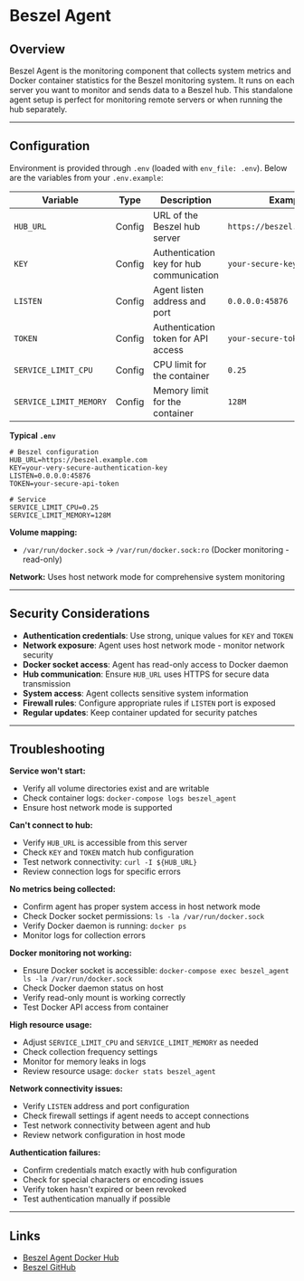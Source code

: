 # Beszel Agent

## Overview

Beszel Agent is the monitoring component that collects system metrics and Docker
container statistics for the Beszel monitoring system. It runs on each server
you want to monitor and sends data to a Beszel hub. This standalone agent setup
is perfect for monitoring remote servers or when running the hub separately.

---

## Configuration

Environment is provided through `.env` (loaded with `env_file: .env`). Below are
the variables from your `.env.example`:

| Variable               | Type   | Description                              | Example                      | Required |
| ---------------------- | ------ | ---------------------------------------- | ---------------------------- | -------- |
| `HUB_URL`              | Config | URL of the Beszel hub server             | `https://beszel.example.com` | Yes      |
| `KEY`                  | Config | Authentication key for hub communication | `your-secure-key-here`       | Yes      |
| `LISTEN`               | Config | Agent listen address and port            | `0.0.0.0:45876`              | Yes      |
| `TOKEN`                | Config | Authentication token for API access      | `your-secure-token-here`     | Yes      |
| `SERVICE_LIMIT_CPU`    | Config | CPU limit for the container              | `0.25`                       | No       |
| `SERVICE_LIMIT_MEMORY` | Config | Memory limit for the container           | `128M`                       | No       |

**Typical `.env`**

```dotenv
# Beszel configuration
HUB_URL=https://beszel.example.com
KEY=your-very-secure-authentication-key
LISTEN=0.0.0.0:45876
TOKEN=your-secure-api-token

# Service
SERVICE_LIMIT_CPU=0.25
SERVICE_LIMIT_MEMORY=128M
```

**Volume mapping:**
- `/var/run/docker.sock` → `/var/run/docker.sock:ro` (Docker monitoring -
  read-only)

**Network:** Uses host network mode for comprehensive system monitoring

---

## Security Considerations

- **Authentication credentials**: Use strong, unique values for `KEY` and `TOKEN`
- **Network exposure**: Agent uses host network mode - monitor network security
- **Docker socket access**: Agent has read-only access to Docker daemon
- **Hub communication**: Ensure `HUB_URL` uses HTTPS for secure data transmission
- **System access**: Agent collects sensitive system information
- **Firewall rules**: Configure appropriate rules if `LISTEN` port is exposed
- **Regular updates**: Keep container updated for security patches

---

## Troubleshooting

**Service won't start:**
- Verify all volume directories exist and are writable
- Check container logs: `docker-compose logs beszel_agent`
- Ensure host network mode is supported

**Can't connect to hub:**
- Verify `HUB_URL` is accessible from this server
- Check `KEY` and `TOKEN` match hub configuration
- Test network connectivity: `curl -I ${HUB_URL}`
- Review connection logs for specific errors

**No metrics being collected:**
- Confirm agent has proper system access in host network mode
- Check Docker socket permissions: `ls -la /var/run/docker.sock`
- Verify Docker daemon is running: `docker ps`
- Monitor logs for collection errors

**Docker monitoring not working:**
- Ensure Docker socket is accessible: `docker-compose exec beszel_agent ls -la /var/run/docker.sock`
- Check Docker daemon status on host
- Verify read-only mount is working correctly
- Test Docker API access from container

**High resource usage:**
- Adjust `SERVICE_LIMIT_CPU` and `SERVICE_LIMIT_MEMORY` as needed
- Check collection frequency settings
- Monitor for memory leaks in logs
- Review resource usage: `docker stats beszel_agent`

**Network connectivity issues:**
- Verify `LISTEN` address and port configuration
- Check firewall settings if agent needs to accept connections
- Test network connectivity between agent and hub
- Review network configuration in host mode

**Authentication failures:**
- Confirm credentials match exactly with hub configuration
- Check for special characters or encoding issues
- Verify token hasn't expired or been revoked
- Test authentication manually if possible

---

## Links

- [Beszel Agent Docker Hub](https://hub.docker.com/r/henrygd/beszel-agent)
- [Beszel GitHub](https://github.com/henrygd/beszel)
